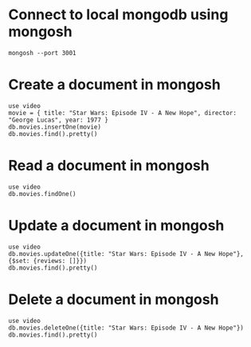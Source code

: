 # Connect to local mongodb using mongosh

    mongosh --port 3001

# Create a document in mongosh

    use video
    movie = { title: "Star Wars: Episode IV - A New Hope", director: "George Lucas", year: 1977 }
    db.movies.insertOne(movie)
    db.movies.find().pretty()

# Read a document in mongosh

    use video
    db.movies.findOne()

# Update a document in mongosh

    use video
    db.movies.updateOne({title: "Star Wars: Episode IV - A New Hope"}, {$set: {reviews: []}})
    db.movies.find().pretty()

# Delete a document in mongosh

    use video
    db.movies.deleteOne({title: "Star Wars: Episode IV - A New Hope"})
    db.movies.find().pretty()

